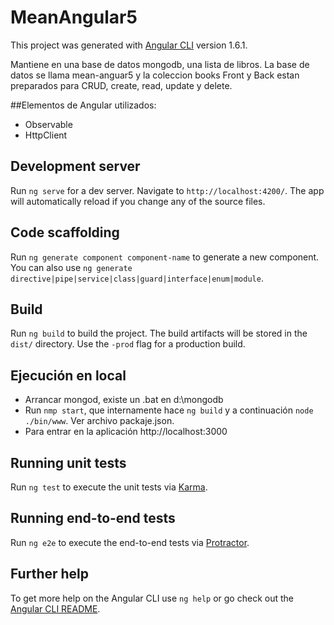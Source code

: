 # MeanAngular5

This project was generated with [Angular CLI](https://github.com/angular/angular-cli) version 1.6.1.

Mantiene en una base de datos mongodb, una lista de libros. La base de datos se llama mean-anguar5 y la coleccion books
Front y Back estan preparados para CRUD, create, read, update y delete.

##Elementos de Angular utilizados:
- Observable
- HttpClient

## Development server

Run `ng serve` for a dev server. Navigate to `http://localhost:4200/`. The app will automatically reload if you change any of the source files.

## Code scaffolding

Run `ng generate component component-name` to generate a new component. You can also use `ng generate directive|pipe|service|class|guard|interface|enum|module`.

## Build

Run `ng build` to build the project. The build artifacts will be stored in the `dist/` directory. Use the `-prod` flag for a production build.

## Ejecución en local


-  Arrancar mongod, existe un .bat en d:\mongodb 
-  Run `nmp start`, que internamente hace `ng build` y a continuación `node ./bin/www`. Ver archivo packaje.json.
-  Para entrar en la aplicación http://localhost:3000

## Running unit tests

Run `ng test` to execute the unit tests via [Karma](https://karma-runner.github.io).

## Running end-to-end tests

Run `ng e2e` to execute the end-to-end tests via [Protractor](http://www.protractortest.org/).

## Further help

To get more help on the Angular CLI use `ng help` or go check out the [Angular CLI README](https://github.com/angular/angular-cli/blob/master/README.md).
